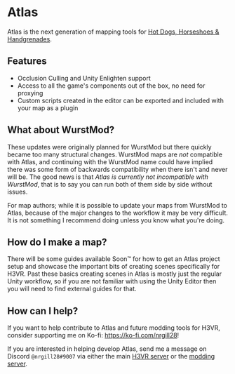 # Atlas
Atlas is the next generation of mapping tools for [Hot Dogs, Horseshoes & Handgrenades](https://store.steampowered.com/app/450540/Hot_Dogs_Horseshoes__Hand_Grenades/).

## Features
- Occlusion Culling and Unity Enlighten support
- Access to all the game's components out of the box, no need for proxying
- Custom scripts created in the editor can be exported and included with your map as a plugin

## What about WurstMod?
These updates were originally planned for WurstMod but there quickly became too many structural changes. WurstMod maps are _not_ compatible with Atlas, and continuing with the WurstMod name could have implied there was some form of backwards compatibility when there isn't and never will be. The good news is that _Atlas is currently not incompatible with WurstMod_, that is to say you can run both of them side by side without issues.

For map authors; while it is possible to update your maps from WurstMod to Atlas, because of the major changes to the workflow it may be very difficult. It is not something I recommend doing unless you know what you're doing.

## How do I make a map?
There will be some guides available Soon™ for how to get an Atlas project setup and showcase the important bits of creating scenes specifically for H3VR. Past these basics creating scenes in Atlas is mostly just the regular Unity workflow, so if you are not familiar with using the Unity Editor then you will need to find external guides for that.

## How can I help?
If you want to help contribute to Atlas and future modding tools for H3VR, consider supporting me on Ko-fi: https://ko-fi.com/nrgill28!

If you are interested in helping develop Atlas, send me a message on Discord `@nrgill28#9007` via either the main [H3VR server](https://discord.gg/Hggg7wh) or the [modding server](https://discord.gg/DCsdXk4r9A).
